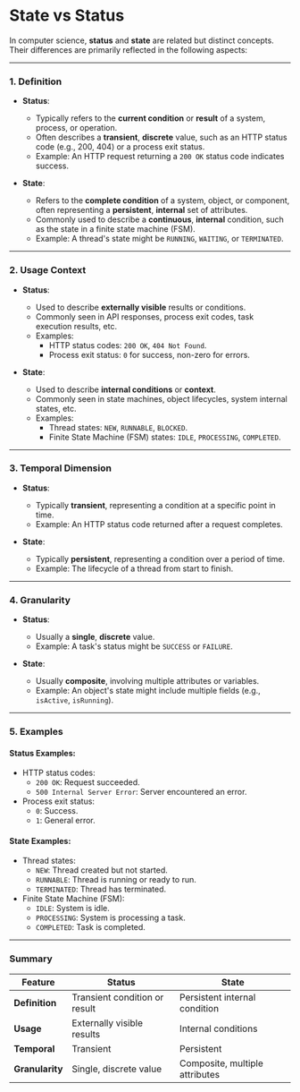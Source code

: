 # State vs Status

In computer science, **status** and **state** are related but distinct concepts. Their differences are primarily reflected in the following aspects:

---

### **1. Definition**
- **Status**:
    - Typically refers to the **current condition** or **result** of a system, process, or operation.
    - Often describes a **transient**, **discrete** value, such as an HTTP status code (e.g., 200, 404) or a process exit status.
    - Example: An HTTP request returning a `200 OK` status code indicates success.

- **State**:
    - Refers to the **complete condition** of a system, object, or component, often representing a **persistent**, **internal** set of attributes.
    - Commonly used to describe a **continuous**, **internal** condition, such as the state in a finite state machine (FSM).
    - Example: A thread's state might be `RUNNING`, `WAITING`, or `TERMINATED`.

---

### **2. Usage Context**
- **Status**:
    - Used to describe **externally visible** results or conditions.
    - Commonly seen in API responses, process exit codes, task execution results, etc.
    - Examples:
        - HTTP status codes: `200 OK`, `404 Not Found`.
        - Process exit status: `0` for success, non-zero for errors.

- **State**:
    - Used to describe **internal conditions** or **context**.
    - Commonly seen in state machines, object lifecycles, system internal states, etc.
    - Examples:
        - Thread states: `NEW`, `RUNNABLE`, `BLOCKED`.
        - Finite State Machine (FSM) states: `IDLE`, `PROCESSING`, `COMPLETED`.

---

### **3. Temporal Dimension**
- **Status**:
    - Typically **transient**, representing a condition at a specific point in time.
    - Example: An HTTP status code returned after a request completes.

- **State**:
    - Typically **persistent**, representing a condition over a period of time.
    - Example: The lifecycle of a thread from start to finish.

---

### **4. Granularity**
- **Status**:
    - Usually a **single**, **discrete** value.
    - Example: A task's status might be `SUCCESS` or `FAILURE`.

- **State**:
    - Usually **composite**, involving multiple attributes or variables.
    - Example: An object's state might include multiple fields (e.g., `isActive`, `isRunning`).

---

### **5. Examples**
#### **Status Examples**:
- HTTP status codes:
    - `200 OK`: Request succeeded.
    - `500 Internal Server Error`: Server encountered an error.
- Process exit status:
    - `0`: Success.
    - `1`: General error.

#### **State Examples**:
- Thread states:
    - `NEW`: Thread created but not started.
    - `RUNNABLE`: Thread is running or ready to run.
    - `TERMINATED`: Thread has terminated.
- Finite State Machine (FSM):
    - `IDLE`: System is idle.
    - `PROCESSING`: System is processing a task.
    - `COMPLETED`: Task is completed.

---

### **Summary**
| Feature         | Status                          | State                          |
|-----------------|---------------------------------|--------------------------------|
| **Definition**  | Transient condition or result   | Persistent internal condition  |
| **Usage**       | Externally visible results      | Internal conditions            |
| **Temporal**    | Transient                      | Persistent                     |
| **Granularity** | Single, discrete value         | Composite, multiple attributes |
